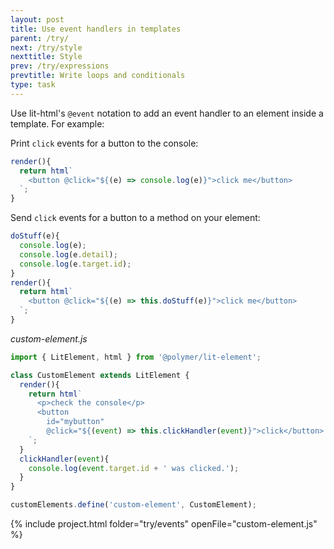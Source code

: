 ```yaml
---
layout: post
title: Use event handlers in templates
parent: /try/
next: /try/style
nexttitle: Style
prev: /try/expressions
prevtitle: Write loops and conditionals
type: task
---
```


Use lit-html's `@event` notation to add an event handler to an element inside a template. For example:

Print `click` events for a button to the console:

```js
render(){
  return html`
    <button @click="${(e) => console.log(e)}">click me</button>
  `;
}
```

Send `click` events for a button to a method on your element:

```js
doStuff(e){
  console.log(e);
  console.log(e.detail);
  console.log(e.target.id);
}
render(){
  return html`
    <button @click="${(e) => this.doStuff(e)}">click me</button>
  `;
}
```

_custom-element.js_
```js
import { LitElement, html } from '@polymer/lit-element';

class CustomElement extends LitElement {  
  render(){
    return html`
      <p>check the console</p>
      <button 
        id="mybutton" 
        @click="${(event) => this.clickHandler(event)}">click</button>
    `;
  }
  clickHandler(event){
    console.log(event.target.id + ' was clicked.');
  }
}

customElements.define('custom-element', CustomElement);
```

{% include project.html folder="try/events" openFile="custom-element.js" %}
